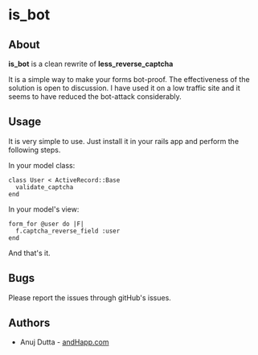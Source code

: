 is_bot
======

About
-----

**is_bot** is a clean rewrite of **less_reverse_captcha**

It is a simple way to make your forms bot-proof. The effectiveness of the solution is open to discussion. I have used it on a low traffic site and it seems to have reduced the bot-attack considerably.


Usage
-----
It is very simple to use. Just install it in your rails app and perform the following steps. 

In your model class:
    
    class User < ActiveRecord::Base
      validate_captcha
    end
    
In your model's view:
    
    form_for @user do |F|
      f.captcha_reverse_field :user
    end
    
And that's it.


Bugs
----

Please report the issues through gitHub's issues.


Authors
-------

* Anuj Dutta - [andHapp.com](http://www.andhapp.com/blog)